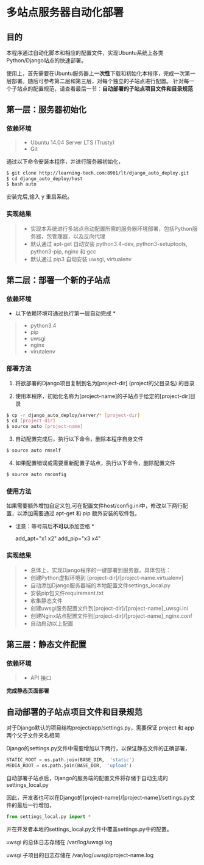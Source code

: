 # 多站点服务器自动化部署

## 目的

本程序通过自动化脚本和相应的配置文件，实现Ubuntu系统上各类Python/Django站点的快速部署。

使用上，首先需要在Ubuntu服务器上**一次性**下载和初始化本程序，完成一次第一层部署。随后可参考第二层和第三层，对每个独立的子站点进行配置。
针对每一个子站点的配置规范，请查看最后一节：**自动部署的子站点项目文件和目录规范**

## 第一层：服务器初始化

### 依赖环境
> * Ubuntu 14.04 Server LTS (Trusty)
> * Git

通过以下命令安装本程序，并进行服务器初始化，
 
```bash
$ git clone http://learning-tech.com:8901/lt/django_auto_deploy.git
$ cd django_auto_deploy/host
$ bash auto
```
安装完后,输入 y 重启系统。

### 实现结果

> * 实现本系统进行多站点自动配置所需的服务器环境部署，包括Python服务器，包管理器，以及反向代理
> * 默认通过 apt-get 自动安装 python3.4-dev, python3-setuptools, python3-pip, nginx 和 gcc
> * 默认通过 pip3 自动安装 uwsgi, virtualenv


## 第二层：部署一个新的子站点

### 依赖环境

* 以下依赖环境可通过执行第一层自动完成 *

> * python3.4
> * pip
> * uwsgi
> * nginx
> * virutalenv

### 部署方法

1. 将欲部署的Django项目复制到名为[project-dir]  (project的父目录名) 的目录

2. 使用本程序，初始化名称为[project-name]的子站点于给定的[project-dir]目录

```bash
$ cp -r django_auto_deploy/server/* [project-dir]
$ cd [project-dir]
$ source auto [project-name]
```

3. 自动配置完成后，执行以下命令，删除本程序自身文件

```bash
$ source auto rmself
```

4. 如果配置错误或需要重新配置子站点，执行以下命令，删除配置文件

```bash
$ source auto rmconfig
```

### 使用方法

如果需要额外增加自定义包,可在配置文件host/config.ini中，修改以下两行配置，以添加需要通过 apt-get 和 pip 额外安装的软件包，
* 注意：等号前后**不可以**添加空格 *

	add_apt="x1 x2"
	add_pip="x3 x4"


### 实现结果

> * 总体上，实现Django程序的一键部署到服务器。具体包括：
> * 创建Python虚拟环境到 [project-dir]/[project-name.virtualenv]
> * 自动添加Django服务器端的本地配置文件settings_local.py
> * 安装pip包文件requirement.txt
> * 收集静态文件
> * 创建uwsgi服务配置文件到[project-dir]/[project-name]_uwsgi.ini
> * 创建Nginx站点配置文件到[project-dir]/[project-name]_nginx.conf
> * 自动启动以上配置


## 第三层：静态文件配置

### 依赖环境
> * API 接口

**完成静态页面部署**


## 自动部署的子站点项目文件和目录规范

对于Django默认的项目结构project/app/settings.py，需要保证 project 和 app 两个父子文件夹名相同

Django的settings.py文件中需要增加以下两行，以保证静态文件的正确部署，

```Python
STATIC_ROOT = os.path.join(BASE_DIR,  'static') 
MEDIA_ROOT = os.path.join(BASE_DIR,  'upload')
```
    
自动部署子站点后，Django的服务端的配置文件将存储于自动生成的settings_local.py

因此，开发者也可以在Django的[project-name]/[project-name]/settings.py文件的最后一行增加，

```Python
from settings_local.py import *
```
    
并在开发者本地的settings_local.py文件中覆盖settings.py中的配置。

uwsgi 的总体日志存储在 /var/log/uwsgi.log

uwsgi 子项目的日志存储在 /var/log/uwsgi/project-name.log




